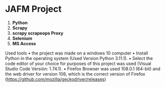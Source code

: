 # JAFM Project

1. **Python** 
2. **Scrapy** 
3. **scrapy scrapeops Proxy** 
4. **Selenium**
5. **MS Access**


Used tools
•	the project was made on a windows 10 computer
•	 Install Python in the operating system (Used Version Python 3.11.1).
•	 Select the code editor of your choice for purposes of this project was used (Visual Studio Code Versión: 1.74.1).
•	Firefox Browser was used 108.0.1 (64-bit) and the web driver for version 108, which is the correct version of Firefox  (https://github.com/mozilla/geckodriver/releases)
